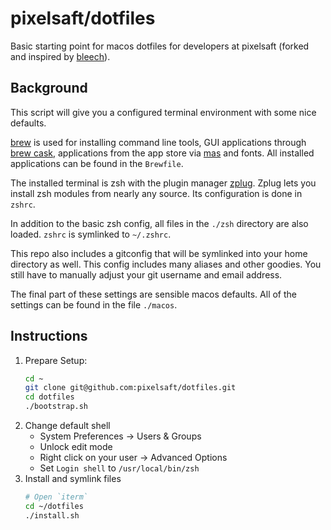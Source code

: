 # pixelsaft/dotfiles

Basic starting point for macos dotfiles for developers at pixelsaft (forked and inspired by [bleech](https://github.com/bleech/dotfiles)).

## Background

This script will give you a configured terminal environment with some nice defaults.

[brew](https://brew.sh/) is used for installing command line tools, GUI applications through [brew cask](https://github.com/Homebrew/homebrew-cask), applications from the app store via [mas](https://github.com/mas-cli/mas) and fonts. All installed applications can be found in the `Brewfile`.

The installed terminal is zsh with the plugin manager [zplug](https://github.com/zplug/zplug). Zplug lets you install zsh modules from nearly any source. Its configuration is done in `zshrc`. 

In addition to the basic zsh config, all files in the `./zsh` directory are also loaded. `zshrc` is symlinked to `~/.zshrc`.

This repo also includes a gitconfig that will be symlinked into your home directory as well. This config includes many aliases and other goodies. You still have to manually adjust your git username and email address.

The final part of these settings are sensible macos defaults. All of the settings can be found in the file `./macos`.

## Instructions

1. Prepare Setup:
    ```sh
    cd ~
    git clone git@github.com:pixelsaft/dotfiles.git
    cd dotfiles
    ./bootstrap.sh
    ```
2. Change default shell
    - System Preferences -> Users & Groups
    - Unlock edit mode
    - Right click on your user -> Advanced Options
    - Set `Login shell` to `/usr/local/bin/zsh`
3. Install and symlink files
    ```sh
    # Open `iterm`
    cd ~/dotfiles
    ./install.sh
    ```

